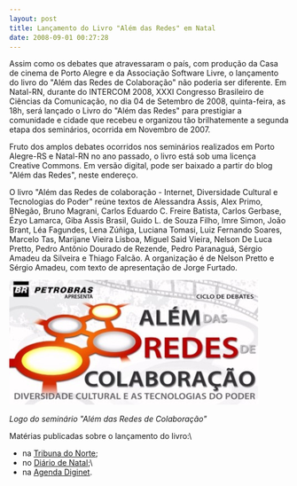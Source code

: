 ```yaml
---
layout: post
title: Lançamento do Livro "Além das Redes" em Natal
date: 2008-09-01 00:27:28
---
```

Assim como os debates que atravessaram o país, com produção da Casa de cinema de Porto Alegre e da Associação Software Livre, o lançamento do livro do "Além das Redes de Colaboração" não poderia ser diferente. Em Natal-RN, durante do INTERCOM 2008, XXXI Congresso Brasileiro de Ciências da Comunicação, no dia 04 de Setembro de 2008, quinta-feira, as 18h, será lançado o Livro do "Além das Redes" para prestigiar a comunidade e cidade que recebeu e organizou tão brilhatemente a segunda etapa dos seminários, ocorrida em Novembro de 2007.

Fruto dos amplos debates ocorridos nos seminários realizados em Porto Alegre-RS e Natal-RN no ano passado, o livro está sob uma licença Creative Commons. Em versão digital, pode ser baixado a partir do blog "Além das Redes", neste endereço.

O livro "Além das Redes de colaboração - Internet, Diversidade Cultural e Tecnologias do Poder" reúne textos de Alessandra Assis, Alex Primo, BNegão, Bruno Magrani, Carlos Eduardo C. Freire Batista, Carlos Gerbase, Ézyo Lamarca, Giba Assis Brasil, Guido L. de Souza Filho, Imre Simon, João Brant, Léa Fagundes, Lena Zúñiga, Luciana Tomasi, Luiz Fernando Soares, Marcelo Tas, Marijane Vieira Lisboa, Miguel Said Vieira, Nelson De Luca Pretto, Pedro Antônio Dourado de Rezende, Pedro Paranaguá, Sérgio Amadeu da Silveira e Thiago Falcão. A organização é de Nelson Pretto e Sérgio Amadeu, com texto de apresentação de Jorge Furtado.

![](/uploads/alem-das-redes-logo.jpg)

*Logo do seminário "Além das Redes de Colaboração"*

Matérias publicadas sobre o lançamento do livro:\
- na [Tribuna do Norte](http://tribunadonorte.com.br/86099.html);
- no [Diário de Natal](http://diariodenatal.dnonline.com.br/site/materia.php?idsec=6&idmat=175031);\
- na [Agenda Diginet](http://agenda.digi.com.br/2008/09/03/lan-amento-do-livro-al-m-das-redes-de-colabora-o-na-livraria-da-editora-da-ufrn).